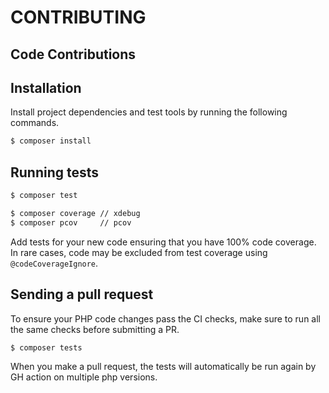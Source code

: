 # CONTRIBUTING

## Code Contributions

## Installation

Install project dependencies and test tools by running the following commands.

```bash
$ composer install
```

## Running tests

```bash
$ composer test
```
```bash
$ composer coverage // xdebug
$ composer pcov     // pcov
```

Add tests for your new code ensuring that you have 100% code coverage.
In rare cases, code may be excluded from test coverage using `@codeCoverageIgnore`.

## Sending a pull request

To ensure your PHP code changes pass the CI checks, make sure to run all the same checks before submitting a PR.

```bash
$ composer tests
```

When you make a pull request, the tests will automatically be run again by GH action on multiple php versions.
